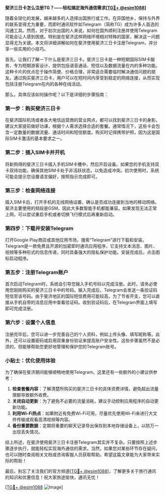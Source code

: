 **斐济三日卡怎么注册TG？——轻松搞定海外通信需求[[TG💪+ @esim1088](https://t.me/s/esim1088)]**

随着全球化的发展，越来越多的人选择出国旅行或工作。在异国他乡，保持与外界的联系变得尤为重要，而即时通讯软件如Telegram（简称TG）成为许多人首选的沟通工具。然而，对于初次出国的人来说，如何在国外顺利注册并使用Telegram可能会让人感到困惑。特别是在斐济这样网络环境相对特殊的国家，解决这一问题显得尤为关键。本文将详细讲解如何在斐济使用斐济三日卡注册Telegram，并分享一些实用的小技巧。

首先，让我们了解一下什么是斐济三日卡。斐济三日卡是一种短期国际SIM卡服务，专为短期游客设计，提供包括语音通话、短信以及数据流量在内的多种功能。这种卡片的优点在于操作简便、价格合理，非常适合需要临时解决通信问题的朋友。通过购买斐济三日卡，用户可以在短时间内享受到稳定的网络连接，从而实现包括注册Telegram在内的各种在线活动。

那么，具体应该如何操作呢？以下是详细的步骤指南：

### 第一步：购买斐济三日卡

在斐济国际机场或者各大电信运营商的营业网点，都可以找到斐济三日卡的身影。建议大家提前做好功课，根据个人需求选择合适的套餐。通常情况下，这些卡会包含一定数量的数据流量、通话时间和短信额度。购买时记得携带护照，因为这是国际SIM卡激活的基本要求之一。

### 第二步：插入SIM卡并开机

将新购得的斐济三日卡插入手机SIM卡槽中，然后开启设备。如果您的手机支持双卡双待功能，确保其他SIM卡处于非活跃状态，以免造成冲突。初次使用时，系统可能会提示您设置语言偏好，按照指示完成即可。

### 第三步：检查网络连接

插入SIM卡后，打开手机的无线网络设置，确认是否成功连接到当地的移动网络。斐济主要使用的频段是GSM，因此大多数智能手机都能兼容。如果发现无法正常上网，可以尝试重启手机或者切换飞行模式后再重新启动。

### 第四步：下载并安装Telegram

打开Google Play商店或其他应用市场，搜索“Telegram”进行下载和安装。Telegram是一款免费且开源的加密即时通讯应用程序，它支持文本消息、图片、视频等多种形式的信息传递，同时具备强大的隐私保护功能。安装完成后，点击图标启动程序。

### 第五步：注册Telegram账户

首次启动Telegram时，系统会引导您输入手机号码以完成注册。此时，请务必使用您刚刚购买的斐济三日卡中的号码。输入完成后，Telegram会发送一条验证码短信至该号码。由于斐济地区的国际短信费用可能较高，为了节省开支，您可以直接从手机自带的消息应用中查看验证码。收到验证码后，在Telegram界面上填写即可完成注册。

### 第六步：设置个人信息

注册完毕后，您可以进一步完善自己的个人资料，例如上传头像、填写昵称等。此外，还可以设置密码或启用双重身份验证来提高账户安全性。这些步骤虽然不是必须的，但能够帮助您更好地管理和保护您的Telegram账号。

### 小贴士：优化使用体验

为了确保在斐济期间能够顺畅地使用Telegram，这里还有一些额外的小建议供参考：
1. **检查套餐内容**：了解清楚所购买的斐济三日卡的具体资费详情，避免超出流量限额导致额外收费。
2. **关闭自动更新**：为了避免不必要的流量消耗，建议手动控制应用程序的自动更新功能。
3. **利用Wi-Fi热点**：如果附近有免费Wi-Fi可用，尽量优先使用Wi-Fi来进行大文件传输或观看高清视频等内容。
4. **备份重要数据**：定期将重要的聊天记录导出保存到本地存储设备上，以防万一出现丢失情况。

综上所述，在斐济使用斐济三日卡注册Telegram其实并不复杂。只要按照上述步骤逐步执行，就能轻松实现海外通信的需求。当然，如果您对某些环节存在疑问，也可以随时查阅相关文档或咨询客服人员获取帮助。希望这篇文章能为大家带来实际的帮助！

最后，别忘了关注我们的官方频道[[TG💪+ @esim1088](https://t.me/s/esim1088)]，了解更多关于旅行通讯的知识和优惠信息！祝大家旅途愉快，通讯无忧！

[[TG💪+ @esim1088](https://t.me/s/esim1088) ![Image](https://i.postimg.cc/4NQfJmqS/Snipaste-2025-05-13-00-14-12.png)]